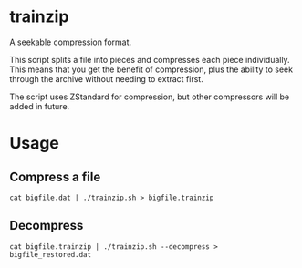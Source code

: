 # trainzip
A seekable compression format.

This script splits a file into pieces and compresses each piece individually. This means that you get the benefit of compression, plus the ability to seek through the archive without needing to extract first.

The script uses ZStandard for compression, but other compressors will be added in future.

# Usage

## Compress a file
`cat bigfile.dat | ./trainzip.sh > bigfile.trainzip`

## Decompress
`cat bigfile.trainzip | ./trainzip.sh --decompress > bigfile_restored.dat`


